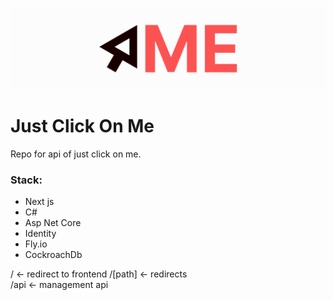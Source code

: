 ![justclickonme-logo](./assets/readme-header.png)

# Just Click On Me

Repo for api of just click on me.

### Stack:

- Next js
- C#
- Asp Net Core
- Identity
- Fly.io
- CockroachDb

/ <- redirect to frontend
/[path] <- redirects  
/api <- management api
